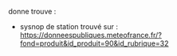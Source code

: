 donne trouve :
- sysnop de station trouvé sur : https://donneespubliques.meteofrance.fr/?fond=produit&id_produit=90&id_rubrique=32
